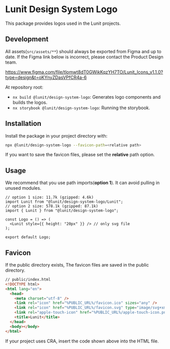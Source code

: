 # Lunit Design System Logo

This package provides logos used in the Lunit projects.

## Development

All assets(`src/assets/**`) should always be exported from Figma and up to date. If the Figma link below is incorrect, please contact the Product Design team.

https://www.figma.com/file/tlomwt8dT0GWikKqzYH7TO/Lunit_Icons_v1.1.0?type=design&t=oKYnyZDasVPfCR4a-6

At repository root:
- `nx build @lunit/design-system-logo`: Generates logo components and builds the logos.
- `nx storybook @lunit/design-system-logo`: Running the storybook.

## Installation

Install the package in your project directory with:

```sh
npx @lunit/design-system-logo --favicon-path=<relative path>
```

If you want to save the favicon files, please set the **relative** path option.

## Usage

We recommend that you use path imports(**option 1**). It can avoid pulling in unused modules.

```tsx
// option 1 size: 11.7k (gzipped: 4.6k)
import Lunit from "@lunit/design-system-logo/Lunit";
// option 2 size: 578.1k (gzipped: 87.1k)
import { Lunit } from "@lunit/design-system-logo";

const Logo = () => (
  <Lunit style={{ height: "20px" }} /> // only svg file
);

export default Logo;
```

## Favicon

If the public directory exists, The favicon files are saved in the public directory.

```html
// public/index.html
<!DOCTYPE html>
<html lang="en">
  <head>
    <meta charset="utf-8" />
    <link rel="icon" href="%PUBLIC_URL%/favicon.ico" sizes="any" />
    <link rel="icon" href="%PUBLIC_URL%/favicon.svg" type="image/svg+xml" />
    <link rel="apple-touch-icon" href="%PUBLIC_URL%/apple-touch-icon.png" />
    <title>Lunit</title>
  </head>
  <body></body>
</html>
```

If your project uses CRA, insert the code shown above into the HTML file.
